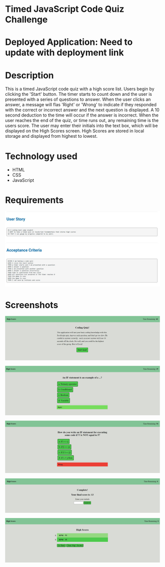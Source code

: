 # Timed JavaScript Code Quiz Challenge

# Deployed Application: Need to update with deployment link

# Description
This is a timed JavaScript code quiz with a high score list. Users begin by clicking the 'Start' button. The timer starts to count down and the user is presented with a series of questions to answer. When the user clicks an answer, a message will flas 'Right' or 'Wrong' to indicate if they responded with the correct or incorrect answer and the next question is displayed. A 10 second deduction to the time will occur if the answer is incorrect. When the user reaches the end of the quiz, or time runs out, any remaining time is the users score. The user may enter their initials into the text box, which will be displayed on the High Scores screen. High Scores are stored in local storage and displayed from highest to lowest.

# Technology used
- HTML
- CSS
- JavaScript

# Requirements
![Requirements](quiz-requirements.JPG)

# Screenshots
![Start Page](quiz-start.JPG)

![Correct Response](quiz-right.JPG)

![Wrong Response](quiz-wrong.JPG)

![End Page](quiz-end.JPG)


![Score Page](quiz-score.JPG)


